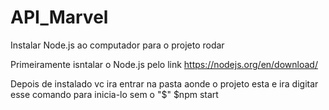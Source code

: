 # API_Marvel

Instalar Node.js ao computador para o projeto rodar

Primeiramente isntalar o Node.js pelo link https://nodejs.org/en/download/

Depois de instalado vc ira entrar na pasta aonde o projeto esta e ira digitar esse comando para inicia-lo sem o "$"
$npm start 


